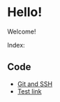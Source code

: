 # Hello!

Welcome!

Index:

## Code
- [Git and SSH](<./code/Git and SSH>)
- [Test link](<./code/test1>)
